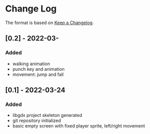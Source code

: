 
# Change Log
The format is based on [Keep a Changelog](http://keepachangelog.com/).

## [0.2] - 2022-03-

### Added
- walking animation
- punch key and animation
- movement: jump and fall


## [0.1] - 2022-03-24

### Added
- libgdx project skeleton generated
- git repository initialized
- basic empty screen with fixed player sprite, left/right movement
